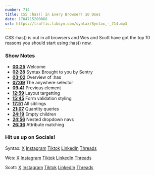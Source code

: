 ```yaml
---
number: 714
title: CSS :has() in Every Browser! 10 Uses
date: 1704715200888
url: https://traffic.libsyn.com/syntax/Syntax_-_714.mp3
---
```


CSS :has() is out in all browsers and Wes and Scott have got the top 10 reasons you should start using :has() now.

### Show Notes

* **[00:25](#t=00:25)** Welcome
* **[02:28](#t=02:28)** Syntax Brought to you by Sentry
* **[03:02](#t=03:02)** Overview of :has
* **[07:09](#t=07:09)** The anywhere selector
* **[09:41](#t=09:41)** Previous element
* **[12:59](#t=12:59)** Layout targetting
* **[15:45](#t=15:45)** Form validation styling
* **[17:51](#t=17:51)** All siblings
* **[21:07](#t=21:07)** Quantity queries
* **[24:19](#t=24:19)** Empty children
* **[24:56](#t=24:56)** Nested dropdown navs
* **[26:36](#t=26:36)** Attribute matching

### Hit us up on Socials!

Syntax: [X](https://twitter.com/syntaxfm) [Instagram](https://www.instagram.com/syntax_fm/) [Tiktok](https://www.tiktok.com/@syntaxfm) [LinkedIn](https://www.linkedin.com/company/96077407/admin/feed/posts/) [Threads](https://www.threads.net/@syntax_fm)

Wes: [X](https://twitter.com/wesbos) [Instagram](https://www.instagram.com/wesbos/) [Tiktok](https://www.tiktok.com/@wesbos) [LinkedIn](https://www.linkedin.com/in/wesbos/) [Threads](https://www.threads.net/@wesbos)

Scott: [X](https://twitter.com/stolinski) [Instagram](https://www.instagram.com/stolinski/) [Tiktok](https://www.tiktok.com/@stolinski) [LinkedIn](https://www.linkedin.com/in/stolinski/) [Threads](https://www.threads.net/@stolinski)